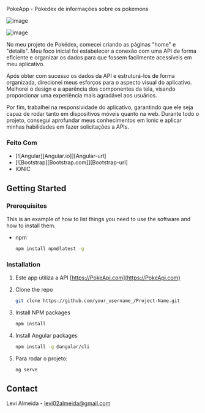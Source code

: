 
 PokeApp - Pokedex de informações sobre os pokemons

![image](https://github.com/LeviAlmeid/PokeApp/assets/73829965/fb948458-7714-43bc-a25f-799874ca79c1)

![image](https://github.com/LeviAlmeid/PokeApp/assets/73829965/8e5e4ebe-7f4f-4c11-811b-0eee16796ebe)




No meu projeto de Pokédex, comecei criando as páginas "home" e "details". Meu foco inicial foi estabelecer a conexão com uma API de forma eficiente e organizar os dados para que fossem facilmente acessíveis em meu aplicativo.

Após obter com sucesso os dados da API e estruturá-los de forma organizada, direcionei meus esforços para o aspecto visual do aplicativo. Melhorei o design e a aparência dos componentes da tela, visando proporcionar uma experiência mais agradável aos usuários.

Por fim, trabalhei na responsividade do aplicativo, garantindo que ele seja capaz de rodar tanto em dispositivos móveis quanto na web. Durante todo o projeto, consegui aprofundar meus conhecimentos em Ionic e aplicar minhas habilidades em fazer solicitações a APIs.




### Feito Com



* [![Angular][Angular.io]][Angular-url]
* [![Bootstrap][Bootstrap.com]][Bootstrap-url]
* IONIC



<!-- GETTING STARTED -->
## Getting Started

### Prerequisites

This is an example of how to list things you need to use the software and how to install them.
* npm
  ```sh
  npm install npm@latest -g
  ```

### Installation


1. Este app utiliza a API  [https://PokeApi.com](https://PokeApi.com)
2. Clone the repo
   ```sh
   git clone https://github.com/your_username_/Project-Name.git
   ```
3. Install NPM packages
   ```sh
   npm install
   ```
4. Install Angular packages
   ```sh
   npm install -g @angular/cli
   ```

5. Para rodar o projeto:
   ```sh
   ng serve
   ```



<!-- CONTACT -->
## Contact

Levi Almeida - levi02almeida@gmail.com

